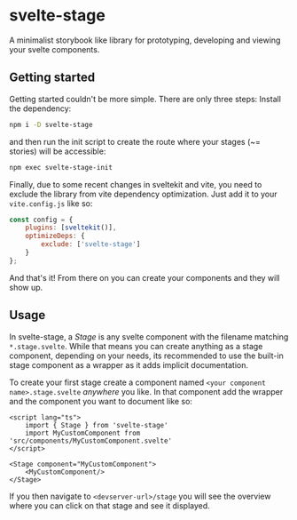 # svelte-stage
A minimalist storybook like library for prototyping, developing and viewing your svelte components.

## Getting started
Getting started couldn't be more simple. There are only three steps:
Install the dependency:
```bash
npm i -D svelte-stage
```
and then run the init script to create the route where your stages (~= stories) will be accessible:
```bash
npm exec svelte-stage-init
```
Finally, due to some recent changes in sveltekit and vite, you need to exclude the library from vite dependency optimization. Just add it to your `vite.config.js` like so:
```javascript
const config = {
	plugins: [sveltekit()],
	optimizeDeps: {
		exclude: ['svelte-stage']
	}
};
```


And that's it! From there on you can create your components and they will show up.
## Usage
In svelte-stage, a *Stage* is any svelte component with the filename matching `*.stage.svelte`.
While that means you can create anything as a stage component, depending on your needs, its recommended to use the built-in stage component as a wrapper as it adds implicit documentation.

To create your first stage create a component named `<your component name>.stage.svelte` *anywhere* you like.
In that component add the wrapper and the component you want to document like so:

```svelte
<script lang="ts">
    import { Stage } from 'svelte-stage'
    import MyCustomComponent from 'src/components/MyCustomComponent.svelte'
</script>

<Stage component="MyCustomComponent">
    <MyCustomComponent/>
</Stage>
```

If you then navigate to `<devserver-url>/stage` you will see the overview where you can click on that stage and see it displayed.
